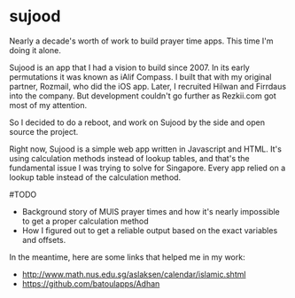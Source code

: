 # sujood
Nearly a decade's worth of work to build prayer time apps. This time I'm doing it alone.

Sujood is an app that I had a vision to build since 2007. In its early permutations it was known as iAlif Compass. I built that with my original partner, Rozmail, who did the iOS app. Later, I recruited Hilwan and Firrdaus into the company. But development couldn't go further as Rezkii.com got most of my attention.

So I decided to do a reboot, and work on Sujood by the side and open source the project.

Right now, Sujood is a simple web app written in Javascript and HTML. It's using calculation methods instead of lookup tables, and that's the fundamental issue I was trying to solve for Singapore. Every app relied on a lookup table instead of the calculation method.

#TODO
- Background story of MUIS prayer times and how it's nearly impossible to get a proper calculation method
- How I figured out to get a reliable output based on the exact variables and offsets.

In the meantime, here are some links that helped me in my work:
- http://www.math.nus.edu.sg/aslaksen/calendar/islamic.shtml
- https://github.com/batoulapps/Adhan
